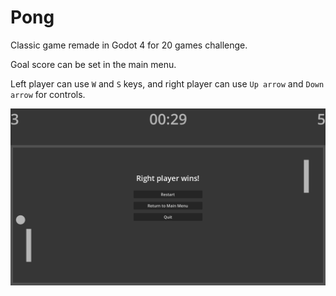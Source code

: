 # Pong

Classic game remade in Godot 4 for 20 games challenge.

Goal score can be set in the main menu.

Left player can use `W` and `S` keys, and right player can use `Up arrow` and `Down arrow` for controls.

![in-game screenshot](images/win_screenshot.png)